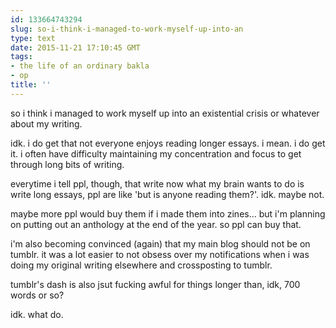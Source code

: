 ```yaml
---
id: 133664743294
slug: so-i-think-i-managed-to-work-myself-up-into-an
type: text
date: 2015-11-21 17:10:45 GMT
tags:
- the life of an ordinary bakla
- op
title: ''
---
```

so i think i managed to work myself up into an existential crisis or whatever about my writing.

idk. i do get that not everyone enjoys reading longer essays. i mean. i do get it. i often have difficulty maintaining my concentration and focus to get through long bits of writing.

everytime i tell ppl, though, that write now what my brain wants to do is write long essays, ppl are like 'but is anyone reading them?'. idk. maybe not.

maybe more ppl would buy them if i made them into zines... but i'm planning on putting out an anthology at the end of the year. so ppl can buy that.

i'm also becoming convinced (again) that my main blog should not be on tumblr. it was a lot easier to not obsess over my notifications when i was doing my original writing elsewhere and crossposting to tumblr.

tumblr's dash is also jsut fucking awful for things longer than, idk, 700 words or so?

idk. what do.